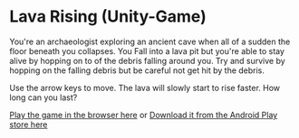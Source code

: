 # Lava Rising (Unity-Game)
You're an archaeologist exploring an ancient cave when all of a sudden the floor beneath you collapses. You Fall into a lava pit but you're able to stay alive by hopping on to of the debris falling around you. Try and survive by hopping on the falling debris but be careful not get hit by the debris.

Use the arrow keys to move. The lava will slowly start to rise faster. How long can you last?

[Play the game in the browser here](https://keypuncheralwin.itch.io/lava-rising)
or
[Download it from the Android Play store here](https://play.google.com/store/apps/details?id=com.keypunchergames.lavarising&fbclid=IwAR0vs355yPA13DUBdMSJ0eGQiskz-xvSvLJ4NkCsXmujqhECccMZOOaJKC8)
